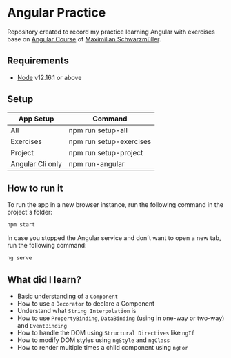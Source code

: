 # Angular Practice
Repository created to record my practice learning Angular with exercises base on [Angular Course](https://www.udemy.com/course/the-complete-guide-to-angular-2/) of [Maximilian Schwarzmüller](https://www.udemy.com/user/maximilian-schwarzmuller/).

## Requirements
 - [Node](https://nodejs.org/en/download/) v12.16.1 or above

## Setup
| App Setup | Command |
| ------ | ------ |
| All | npm run setup-all |
| Exercises | npm run setup-exercises |
| Project | npm run setup-project |
| Angular Cli only | npm run-angular |

## How to run it
To run the app in a new browser instance, run the following command in the project´s folder:
```sh
npm start
```
In case you stopped the Angular service and don´t want to open a new tab, run the following command:
```sh
ng serve
```

## What did I learn?
 - Basic understanding of a `Component`
 - How to use a `Decorator` to declare a Component
 - Understand what `String Interpolation` is
 - How to use `PropertyBinding`, `DataBinding` (using in one-way or two-way) and `EventBinding`
 - How to handle the DOM using `Structural Directives` like `ngIf`
 - How to modify DOM styles using `ngStyle` and `ngClass`
 - How to render multiple times a child component using `ngFor`